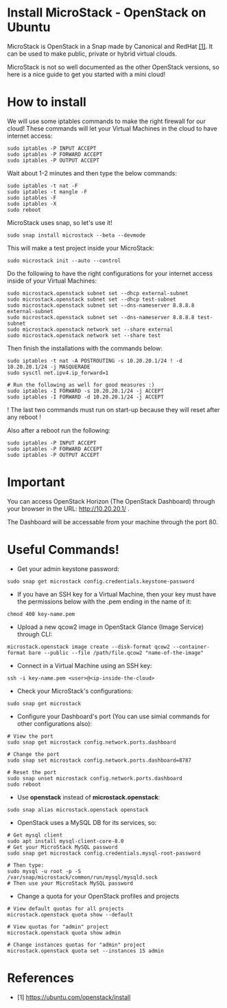 # Install MicroStack - OpenStack on Ubuntu
MicroStack is OpenStack in a Snap made by Canonical and RedHat [[1]](https://github.com/DIASTEMA-UPRC/microstack-installation/blob/main/microstack-installation/microstack-installation.md#references). It can be used to make public, private or hybrid virtual clouds. 

MicroStack is not so well documented as the other OpenStack versions, so here is a nice guide to get you started with a mini cloud!

# How to install
We will use some iptables commands to make the right firewall for our cloud!
These commands will let your Virtual Machines in the cloud to have internet access:
```
sudo iptables -P INPUT ACCEPT
sudo iptables -P FORWARD ACCEPT
sudo iptables -P OUTPUT ACCEPT
```
Wait about 1-2 minutes and then type the below commands:
```
sudo iptables -t nat -F
sudo iptables -t mangle -F
sudo iptables -F
sudo iptables -X
sudo reboot
```
MicroStack uses snap, so let's use it!
```
sudo snap install microstack --beta --devmode
```
This will make a test project inside your MicroStack:
```
sudo microstack init --auto --control
```
Do the following to have the right configurations for your internet access inside of your Virtual Machines:
```
sudo microstack.openstack subnet set --dhcp external-subnet
sudo microstack.openstack subnet set --dhcp test-subnet
sudo microstack.openstack subnet set --dns-nameserver 8.8.8.8 external-subnet
sudo microstack.openstack subnet set --dns-nameserver 8.8.8.8 test-subnet
sudo microstack.openstack network set --share external
sudo microstack.openstack network set --share test
```
Then finish the installations with the commands below:
```
sudo iptables -t nat -A POSTROUTING -s 10.20.20.1/24 ! -d 10.20.20.1/24 -j MASQUERADE
sudo sysctl net.ipv4.ip_forward=1

# Run the following as well for good measures :)
sudo iptables -I FORWARD -s 10.20.20.1/24 -j ACCEPT
sudo iptables -I FORWARD -d 10.20.20.1/24 -j ACCEPT
```
! The last two commands must run on start-up because they will reset after any reboot !

Also after a reboot run the following:
```
sudo iptables -P INPUT ACCEPT
sudo iptables -P FORWARD ACCEPT
sudo iptables -P OUTPUT ACCEPT
```

# Important
You can access OpenStack Horizon (The OpenStack Dashboard) through your browser in the URL: http://10.20.20.1/ .

The Dashboard will be accessable from your machine through the port 80.

# Useful Commands!
- Get your admin keystone password:
```
sudo snap get microstack config.credentials.keystone-password
```
- If you have an SSH key for a Virtual Machine, then your key must have the permissions below with the .pem ending in the name of it:
```
chmod 400 key-name.pem
```
- Upload a new qcow2 image in OpenStack Glance (Image Service) through CLI:
```
microstack.openstack image create --disk-format qcow2 --container-format bare --public --file /path/file.qcow2 "name-of-the-image"
```
- Connect in a Virtual Machine using an SSH key:
```
ssh -i key-name.pem <user>@<ip-inside-the-cloud>
```
- Check your MicroStack's configurations:
```
sudo snap get microstack
```
- Configure your Dashboard's port (You can use simial commands for other configurations also):
```
# View the port
sudo snap get microstack config.network.ports.dashboard

# Change the port
sudo snap set microstack config.network.ports.dashboard=8787

# Reset the port
sudo snap unset microstack config.network.ports.dashboard
sudo reboot
```
- Use **openstack** instead of **microstack.openstack**:
```
sudo snap alias microstack.openstack openstack
```
- OpenStack uses a MySQL DB for its services, so:
```
# Get mysql client
sudo apt install mysql-client-core-8.0
# Get your MicroStack MySQL password
sudo snap get microstack config.credentials.mysql-root-password

# Then type:
sudo mysql -u root -p -S /var/snap/microstack/common/run/mysql/mysqld.sock
# Then use your MicroStack MySQL password
```
- Change a quota for your OpenStack profiles and projects
```
# View default quotas for all projects
microstack.openstack quota show --default

# View quotas for "admin" project
microstack.openstack quota show admin

# Change instances quotas for "admin" project
microstack.openstack quota set --instances 15 admin
```

# References

- [1] https://ubuntu.com/openstack/install
